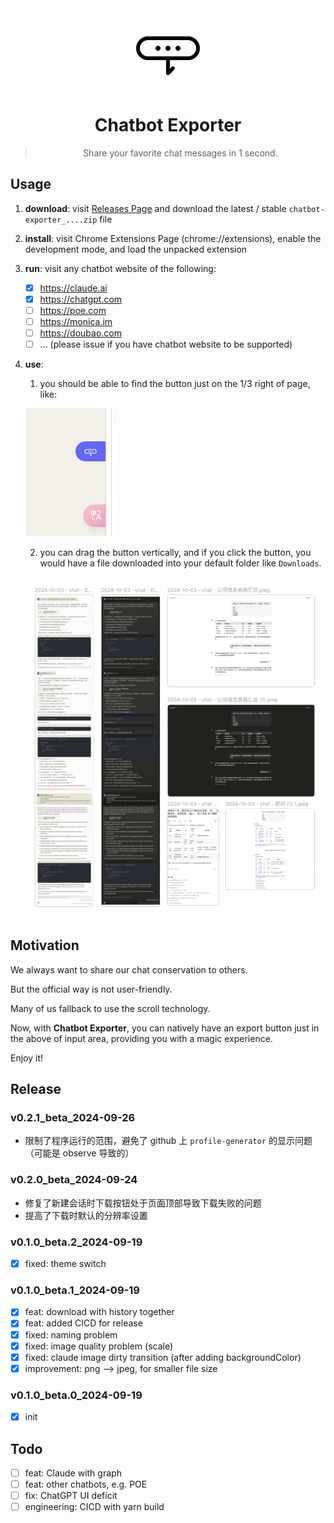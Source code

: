
<div align="center">
  <img src="./assets/logo.svg" alt="logo" width="128" height="128">
  <h1>Chatbot Exporter</h1>
  <blockquote>Share your favorite chat messages in 1 second. </blockquote>
</div>

## Usage

1. **download**: visit [Releases Page](https://github.com/cs-magic/exts_chrome_chatbot-exporter/releases) and download the latest / stable `chatbot-exporter_....zip` file
2. **install**: visit Chrome Extensions Page (chrome://extensions), enable the development mode, and load the unpacked extension
3. **run**: visit any chatbot website of the following:
    - [x] https://claude.ai
    - [x] https://chatgpt.com
    - [ ] https://poe.com
    - [ ] https://monica.im
    - [ ] https://doubao.com
    - [ ] ... (please issue if you have chatbot website to be supported)
4. **use**:
   1. you should be able to find the button just on the 1/3 right of page, like:

   ![img.png](docs/button-v3.png)

   2. you can drag the button vertically, and if you click the button, you would have a file downloaded into your default folder like `Downloads`.

   ![exported.png](docs/exported.png)

## Motivation

We always want to share our chat conservation to others.

But the official way is not user-friendly.

Many of us fallback to use the scroll technology.

Now, with **Chatbot Exporter**, you can natively have an export button just in the above of input area, 
providing you with a magic experience.

Enjoy it!

## Release

### v0.2.1_beta_2024-09-26

- 限制了程序运行的范围，避免了 github 上 `profile-generator` 的显示问题（可能是 observe 导致的）

### v0.2.0_beta_2024-09-24

- 修复了新建会话时下载按钮处于页面顶部导致下载失败的问题
- 提高了下载时默认的分辨率设置

### v0.1.0_beta.2_2024-09-19

- [x] fixed: theme switch

### v0.1.0_beta.1_2024-09-19

- [x] feat: download with history together
- [x] feat: added CICD for release
- [x] fixed: naming problem
- [x] fixed: image quality problem (scale)
- [x] fixed: claude image dirty transition (after adding backgroundColor)
- [x] improvement: png --> jpeg, for smaller file size

### v0.1.0_beta.0_2024-09-19

- [x] init

## Todo

- [ ] feat: Claude with graph
- [ ] feat: other chatbots, e.g. POE
- [ ] fix: ChatGPT UI deficit
- [ ] engineering: CICD with yarn build